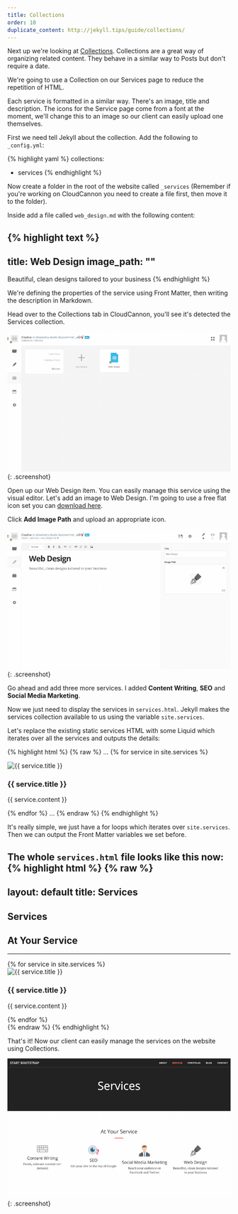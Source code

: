 ```yaml
---
title: Collections
order: 10
duplicate_content: http://jekyll.tips/guide/collections/
---
```

Next up we're looking at [Collections](http://jekyllrb.com/docs/collections/). Collections are a great way of organizing related content. They behave in a similar way to Posts but don't require a date.

We're going to use a Collection on our Services page to reduce the repetition of HTML.

Each service is formatted in a similar way. There's an image, title and description. The icons for the Service page come from a font at the moment, we'll change this to an image so our client can easily upload one themselves.

First we need tell Jekyll about the collection. Add the following to `_config.yml`:

{% highlight yaml %}
collections:
  - services
{% endhighlight %}

Now create a folder in the root of the website called `_services` (Remember if you're working on CloudCannon you need to create a file first, then move it to the folder).

Inside add a file called `web_design.md` with the following content:

{% highlight text %}
---
title: Web Design
image_path: ""
---

Beautiful, clean designs tailored to your business
{% endhighlight %}

We're defining the properties of the service using Front Matter, then writing the description in Markdown.

Head over to the Collections tab in CloudCannon, you'll see it's detected the Services collection.

![Collections](/img/guide/collections/collections.png){: .screenshot}

Open up our Web Design item. You can easily manage this service using the visual editor. Let's add an image to Web Design. I'm going to use a free flat icon set you can [download here](/flaticons_squidink.zip).

Click **Add Image Path** and upload an appropriate icon.

![Add Image](/img/guide/collections/add_image.png){: .screenshot}

Go ahead and add three more services. I added **Content Writing**, **SEO** and **Social Media Marketing**.

Now we just need to display the services in `services.html`. Jekyll makes the services collection available to us using the variable `site.services`.

Let's replace the existing static services HTML with some Liquid which iterates over all the services and outputs the details:

{% highlight html %}
{% raw %}
...
{% for service in site.services %}
  <div class="col-lg-3 col-md-6 text-center">
    <div class="service-box">
      <img src="{{ service.image_path }}" alt="{{ service.title }}"/>
      <h3>{{ service.title }}</h3>
      <p class="text-muted">{{ service.content }}</p>
    </div>
  </div>
{% endfor %}
...
{% endraw %}
{% endhighlight %}

It's really simple, we just have a for loops which iterates over `site.services`. Then we can output the Front Matter variables we set before.

The whole `services.html` file looks like this now:
{% highlight html %}
{% raw %}
---
layout: default
title: Services
---
<section class="bg-dark">
  <div class="text-center">
    <h1>Services</h1>
  </div>
</section>

<section id="services">
  <div class="container">
    <div class="row">
      <div class="col-lg-12 text-center">
        <h2 class="section-heading">At Your Service</h2>
        <hr class="primary">
      </div>
    </div>
  </div>

  <div class="container">
    <div class="row">
      {% for service in site.services %}
        <div class="col-lg-3 col-md-6 text-center">
          <div class="service-box">
            <img src="{{ service.image_path }}" alt="{{ service.title }}"/>
            <h3>{{ service.title }}</h3>
            <p class="text-muted">{{ service.content }}</p>
          </div>
        </div>
      {% endfor %}
    </div>
  </div>
</section>
{% endraw %}
{% endhighlight %}

That's it! Now our client can easily manage the services on the website using Collections.

![Final](/img/guide/collections/final.png){: .screenshot}
